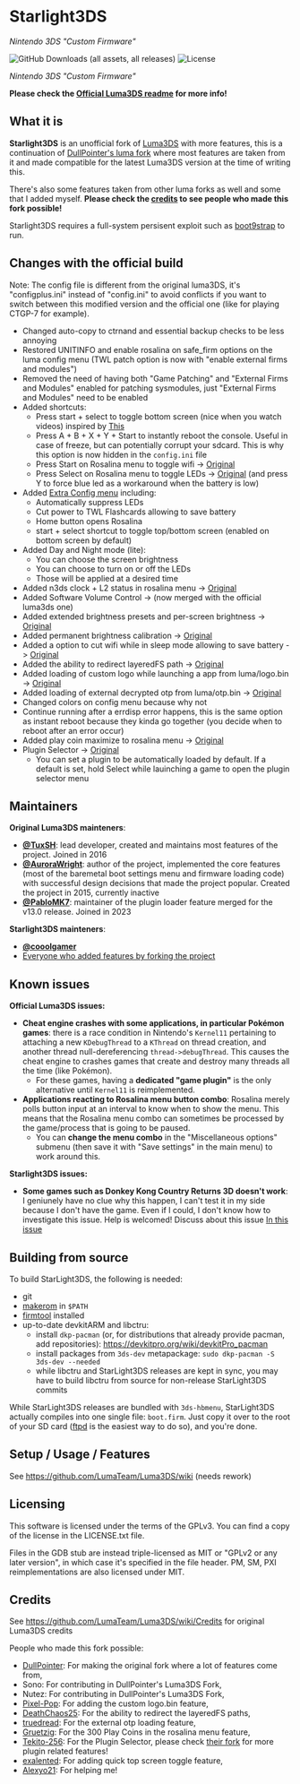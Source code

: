 # Starlight3DS
*Nintendo 3DS "Custom Firmware"*

![GitHub Downloads (all assets, all releases)](https://img.shields.io/github/downloads/cooolgamorg/Starlight3DS/total)
![License](https://img.shields.io/badge/License-GPLv3-blue.svg)

*Nintendo 3DS "Custom Firmware"*

**Please check the [Official Luma3DS readme](https://github.com/LumaTeam/Luma3DS) for more info!**

## What it is
**Starlight3DS** is an unofficial fork of [Luma3DS](https://github.com/LumaTeam/Luma3DS) with more features, this is a continuation of [DullPointer's luma fork](https://github.com/DullPointer/Luma3DS) where most features are taken from it and made compatible for the latest Luma3DS version at the time of writing this.

There's also some features taken from other luma forks as well and some that I added myself. **Please check the [credits](https://github.com/cooolgamorg/Starlight3DS?tab=readme-ov-file#credits) to see people who made this fork possible!**

Starlight3DS requires a full-system persisent exploit such as [boot9strap](https://github.com/SciresM/boot9strap) to run.

## Changes with the official build
Note: The config file is different from the original luma3DS, it's "configplus.ini" instead of "config.ini" to avoid conflicts if you want to switch between this modified version and the official one (like for playing CTGP-7 for example).

- Changed auto-copy to ctrnand and essential backup checks to be less annoying
- Restored UNITINFO and enable rosalina on safe_firm options on the luma config menu (TWL patch option is now with "enable external firms and modules")
- Removed the need of having both "Game Patching" and "External Firms and Modules" enabled for patching sysmodules, just "External Firms and Modules" need to be enabled
- Added shortcuts:
  - Press start + select to toggle bottom screen (nice when you watch videos) inspired by [This](https://github.com/DullPointer/Luma3DS/commit/9fea831656446cbaa2b5b4f6364407bb1b35dee7)
  - Press A + B + X + Y + Start to instantly reboot the console. Useful in case of freeze, but can potentially corrupt your sdcard. This is why this option is now hidden in the `config.ini` file
  - Press Start on Rosalina menu to toggle wifi -> [Original](https://github.com/DullPointer/Luma3DS/commit/c1a20558bed3d792d54069719a898006af20ba85)
  - Press Select on Rosalina menu to toggle LEDs -> [Original](https://github.com/DullPointer/Luma3DS/commit/fa70d374c00e39dee8b9ef54f60deb1da35a0c51) (and press Y to force blue led as a workaround when the battery is low)
- Added [Extra Config menu](https://github.com/DullPointer/Luma3DS/commit/174ed486ab59bd249488c9035682fa7d058d1e80) including:
  - Automatically suppress LEDs
  - Cut power to TWL Flashcards allowing to save battery
  - Home button opens Rosalina
  - start + select shortcut to toggle top/bottom screen (enabled on bottom screen by default)
- Added Day and Night mode (lite):
  - You can choose the screen brightness
  - You can choose to turn on or off the LEDs
  - Those will be applied at a desired time
- Added n3ds clock + L2 status in rosalina menu -> [Original](https://github.com/DullPointer/Luma3DS/commit/2dbfa8b5c9b719b7f3056691f54332f42da6de8d)
- Added Software Volume Control -> (now merged with the official luma3ds one)
- Added extended brightness presets and per-screen brightness -> [Original](https://github.com/DullPointer/Luma3DS/commit/83e8d471a377bc6960fae00d6694f5fe86dcca42)
- Added permanent brightness calibration -> [Original](https://github.com/DullPointer/Luma3DS/commit/0e67a667077f601680f74ddc10ef88a799a5a7ad)
- Added a option to cut wifi while in sleep mode allowing to save battery -> [Original](https://github.com/DullPointer/Luma3DS/commit/174ed486ab59bd249488c9035682fa7d058d1e80)
- Added the ability to redirect layeredFS path -> [Original](https://github.com/DeathChaos25/Luma3DS/commit/8f68d0a19d2ed80fb41bbe8499cb2b7b027e8a8c)
- Added loading of custom logo while launching a app from luma/logo.bin -> [Original](https://github.com/Pixel-Pop/Luma3DS/commit/d225d9fa507dcccce3a6c86d0a38f7998f39b7a2)
- Added loading of external decrypted otp from luma/otp.bin -> [Original](https://github.com/truedread/Luma3DS/commit/aa395a5910113b991e6ad7edc3415152be9bbb03#diff-ef6e6ba78a0250ac4b86068018f17d423fe816bb00fb3b550725f1cb6f983d29)
- Changed colors on config menu because why not
- Continue running after a errdisp error happens, this is the same option as instant reboot because they kinda go together (you decide when to reboot after an error occur)
- Added play coin maximize to rosalina menu -> [Original](https://github.com/Gruetzig/Luma3DS/commit/1e329b55dade61ba74a0bb1cc6e59d2504d0bde1)
- Plugin Selector -> [Original](https://github.com/Tekito-256/Luma3DS)
  - You can set a plugin to be automatically loaded by default. If a default is set, hold Select while lauinching a game to open the plugin selector menu

## Maintainers
**Original Luma3DS mainteners**:

* **[@TuxSH](https://github.com/TuxSH)**: lead developer, created and maintains most features of the project. Joined in 2016
* **[@AuroraWright](https://github.com/AuroraWright)**: author of the project, implemented the core features (most of the baremetal boot settings menu and firmware loading code) with successful design decisions that made the project popular. Created the project in 2015, currently inactive
* **[@PabloMK7](https://github.com/PabloMK7)**: maintainer of the plugin loader feature merged for the v13.0 release. Joined in 2023

**Starlight3DS mainteners**:

* **[@cooolgamer](https://github.com/cooolgamer)**
* [Everyone who added features by forking the project](#credits)

## Known issues

**Official Luma3DS issues:**

* **Cheat engine crashes with some applications, in particular Pokémon games**: there is a race condition in Nintendo's `Kernel11` pertaining to attaching a new `KDebugThread` to a `KThread` on thread creation, and another thread null-dereferencing `thread->debugThread`. This causes the cheat engine to crashes games that create and destroy many threads all the time (like Pokémon).
    * For these games, having a **dedicated "game plugin"** is the only alternative until `Kernel11` is reimplemented.
* **Applications reacting to Rosalina menu button combo**: Rosalina merely polls button input at an interval to know when to show the menu. This means that the Rosalina menu combo can sometimes be processed by the game/process that is going to be paused.
    * You can **change the menu combo** in the "Miscellaneous options" submenu (then save it with "Save settings" in the main menu) to work around this.

**Starlight3DS issues:**

* **Some games such as Donkey Kong Country Returns 3D doesn't work**: I geniunely have no clue why this happen, I can't test it in my side because I don't have the game. Even if I could, I don't know how to investigate this issue. Help is welcomed! Discuss about this issue [In this issue](https://github.com/cooolgamorg/Starlight3DS/issues/17)

## Building from source

To build StarLight3DS, the following is needed:
* git
* [makerom](https://github.com/jakcron/Project_CTR) in `$PATH`
* [firmtool](https://github.com/TuxSH/firmtool) installed
* up-to-date devkitARM and libctru:
    * install `dkp-pacman` (or, for distributions that already provide pacman, add repositories): https://devkitpro.org/wiki/devkitPro_pacman
    * install packages from `3ds-dev` metapackage: `sudo dkp-pacman -S 3ds-dev --needed`
    * while libctru and StarLight3DS releases are kept in sync, you may have to build libctru from source for non-release StarLight3DS commits

While StarLight3DS releases are bundled with `3ds-hbmenu`, StarLight3DS actually compiles into one single file: `boot.firm`. Just copy it over to the root of your SD card ([ftpd](https://github.com/mtheall/ftpd) is the easiest way to do so), and you're done.

## Setup / Usage / Features
See https://github.com/LumaTeam/Luma3DS/wiki (needs rework)

## Licensing
This software is licensed under the terms of the GPLv3. You can find a copy of the license in the LICENSE.txt file.

Files in the GDB stub are instead triple-licensed as MIT or "GPLv2 or any later version", in which case it's specified in the file header. PM, SM, PXI reimplementations are also licensed under MIT.

## Credits
See https://github.com/LumaTeam/Luma3DS/wiki/Credits for original Luma3DS credits

People who made this fork possible:
- [DullPointer](https://github.com/DullPointer): For making the original fork where a lot of features come from,
- Sono: For contributing in DullPointer's Luma3DS Fork,
- Nutez: For contributing in DullPointer's Luma3DS Fork,
- [Pixel-Pop](https://github.com/Pixel-Pop): For adding the custom logo.bin feature,
- [DeathChaos25](https://github.com/DeathChaos25): For the ability to redirect the layeredFS paths,
- [truedread](https://github.com/truedread): For the external otp loading feature,
- [Gruetzig](https://github.com/Gruetzig): For the 300 Play Coins in the rosalina menu feature,
- [Tekito-256](https://github.com/Tekito-256): For the Plugin Selector, please check [their fork](https://github.com/Tekito-256/Luma3DS) for more plugin related features!
- [exalented](https://github.com/exalented): For adding quick top screen toggle feature,
- [Alexyo21](https://github.com/Alexyo21): For helping me!
